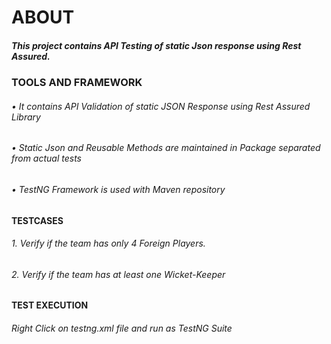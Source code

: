 # __ABOUT__

##### This project contains API Testing of static Json response using Rest Assured.

### __TOOLS AND FRAMEWORK__

###### •	It contains API Validation of static JSON Response using Rest Assured Library
###### •	Static Json and Reusable Methods are maintained in Package separated from actual tests
###### •	TestNG Framework is used with Maven repository

#### __TESTCASES__
###### 1.	Verify if the team has only 4 Foreign Players.
###### 2.	Verify if the team has at least one Wicket-Keeper

#### __TEST EXECUTION__

###### Right Click on testng.xml file and run as TestNG Suite